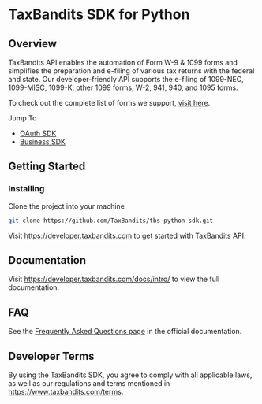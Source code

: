 # TaxBandits SDK for Python
## Overview
TaxBandits API enables the automation of Form W-9 & 1099 forms and simplifies the preparation and e-filing of various tax returns with the federal and state. Our developer-friendly API supports the e-filing of 1099-NEC, 1099-MISC, 1099-K, other 1099 forms, W-2, 941, 940, and 1095 forms.

To check out the complete list of forms we support, [visit here](https://developer.taxbandits.com/#forms).

Jump To
- [OAuth SDK](https://github.com/TaxBandits/tbs-python-sdk/tree/main/oauth-sdk)
- [Business SDK](https://github.com/TaxBandits/tbs-python-sdk/tree/main/business-sdk)

## Getting Started

### Installing
Clone the project into your machine

```bash
git clone https://github.com/TaxBandits/tbs-python-sdk.git
```

Visit https://developer.taxbandits.com to get started with TaxBandits API.

## Documentation

Visit https://developer.taxbandits.com/docs/intro/ to view the full documentation.

## FAQ

See the [Frequently Asked Questions page](https://developer.taxbandits.com/docs/Faq/General) in the official documentation.

## Developer Terms

By using the TaxBandits SDK, you agree to comply with all applicable laws, as well as our regulations and terms mentioned in https://www.taxbandits.com/terms. 